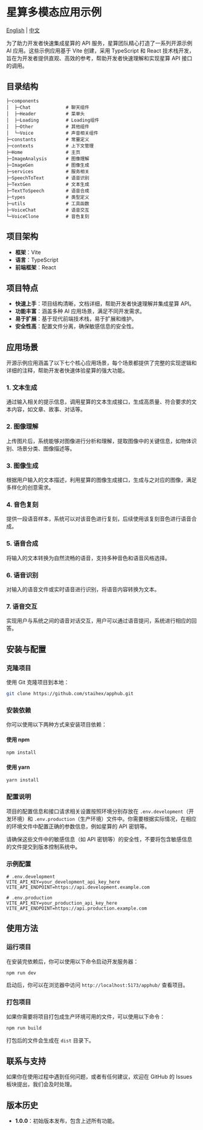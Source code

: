 # 星算多模态应用示例

[English](README.en-US.md) | [中文](README.md)

为了助力开发者快速集成星算的 API 服务，星算团队精心打造了一系列开源示例 AI 应用。这些示例应用基于 Vite 创建，采用 TypeScript 和 React 技术栈开发，旨在为开发者提供直观、高效的参考，帮助开发者快速理解和实现星算 API 接口的调用。

## 目录结构


```plaintext
├─components
│  ├─Chat             # 聊天组件
│  ├─Header           # 菜单头
│  ├─Loading          # Loading组件
│  ├─Other            # 其他组件
│  └─Voice            # 声音相关组件
├─constants           # 常量定义
├─contexts            # 上下文管理
├─Home                # 主页
├─ImageAnalysis       # 图像理解
├─ImageGen            # 图像生成
├─services            # 服务相关
├─SpeechToText        # 语音识别
├─TextGen             # 文本生成
├─TextToSpeech        # 语音合成
├─types               # 类型定义
├─utils               # 工具函数
├─VoiceChat           # 语音交互
└─VoiceClone          # 音色复刻
```

## 项目架构

- **框架**：Vite
- **语言**：TypeScript
- **前端框架**：React

## 项目特点

- **快速上手**：项目结构清晰，文档详细，帮助开发者快速理解并集成星算 API。
- **功能丰富**：涵盖多种 AI 应用场景，满足不同开发需求。
- **易于扩展**：基于现代前端技术栈，易于扩展和维护。
- **安全性高**：配置文件分离，确保敏感信息的安全性。

## 应用场景

开源示例应用涵盖了以下七个核心应用场景，每个场景都提供了完整的实现逻辑和详细的注释，帮助开发者快速体验星算的强大功能。

### 1. 文本生成

通过输入相关的提示信息，调用星算的文本生成接口，生成高质量、符合要求的文本内容，如文章、故事、对话等。

### 2. 图像理解

上传图片后，系统能够对图像进行分析和理解，提取图像中的关键信息，如物体识别、场景分类、图像描述等。

### 3. 图像生成

根据用户输入的文本描述，利用星算的图像生成接口，生成与之对应的图像，满足多样化的创意需求。

### 4. 音色复刻

提供一段语音样本，系统可以对该音色进行复刻，后续使用该复刻音色进行语音合成。

### 5. 语音合成

将输入的文本转换为自然流畅的语音，支持多种音色和语音风格选择。

### 6. 语音识别

对输入的语音文件或实时语音进行识别，将语音内容转换为文本。

### 7. 语音交互

实现用户与系统之间的语音对话交互，用户可以通过语音提问，系统进行相应的回答。

## 安装与配置

### 克隆项目

使用 Git 克隆项目到本地：


```bash
git clone https://github.com/staihex/apphub.git
```

### 安装依赖

你可以使用以下两种方式来安装项目依赖：

#### 使用 npm


```bash
npm install
```

#### 使用 yarn


```bash
yarn install
```

### 配置说明

项目的配置信息和接口请求相关设置按照环境分别存放在 `.env.development`（开发环境）和 `.env.production`（生产环境）文件中。你需要根据实际情况，在相应的环境文件中配置正确的参数信息，例如星算的 API 密钥等。

请确保这些文件中的敏感信息（如 API 密钥等）的安全性，不要将包含敏感信息的文件提交到版本控制系统中。

### 示例配置

```plaintext
# .env.development
VITE_API_KEY=your_development_api_key_here
VITE_API_ENDPOINT=https://api.development.example.com

# .env.production
VITE_API_KEY=your_production_api_key_here
VITE_API_ENDPOINT=https://api.production.example.com

```

## 使用方法

### 运行项目

在安装完依赖后，你可以使用以下命令启动开发服务器：


```bash
npm run dev
```

启动后，你可以在浏览器中访问 `http://localhost:5173/apphub/` 查看项目。



### 打包项目

如果你需要将项目打包成生产环境可用的文件，可以使用以下命令：


```bash
npm run build
```

打包后的文件会生成在 `dist` 目录下。



## 联系与支持

如果你在使用过程中遇到任何问题，或者有任何建议，欢迎在 GitHub 的 Issues 板块提出，我们会及时处理。



## 版本历史

- **1.0.0**：初始版本发布，包含上述所有功能。

